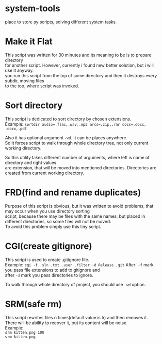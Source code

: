 # system-tools
place to store py scripts, solving different  system tasks. 

# Make it Flat
This script was written for 30 minutes and its meaning to be is to prepare directory<br>
for another script. However, currently i found new better solution, but i will use it anyway.<br>
you run this script from the top of some directory and then it destroys every subdir, moving files<br>
to the top, where script was invoked.<br>

# Sort directory
This script is dedicated to sort directory by chosen extensions.<br>
Example:
```sortdir audio=.flac,.wav,.mp3 arcs=.zip,.rar docs=.docx, .docx,.pdf```

Also it has optional argument ```-wd```. It can be places anywhere.<br>
So it forces script to walk through whole directory tree, not only current working directory.<br>

So this utility takes different number of arguments, where left is name of directory and right values<br>
are extension, that will be moved into mentioned directories. Directories are created from current working directory.<br>

# FRD(find and rename duplicates)
Purpose of this script is obvious, but it was written to avoid problems, that may occur when you use directory sorting<br>
script, because there may be files with the same names, but placed in different directories, so some files will not be moved.<br>
To avoid this problem simply use this tiny script.

# CGI(create gitignore)
This script is used to create .gitignore file.<br>
Example:
```cgi -f .sln .txt .user .filter -d Release .git```
After` ```-f``` mark you pass file extensions to add to gitignore and<br>
after ```-d``` mark you pass directories to ignore.<br>

To walk through whole directory of project, you should use ```-wd``` option.<br>

# SRM(safe rm)
This script rewrites files n times(default value is 5) and then removes it. There will be ability to recover it, but its content will be noise.<br>
Example:<br>
```srm kitten.png 100```<br>
```srm kitten.png```<br>

